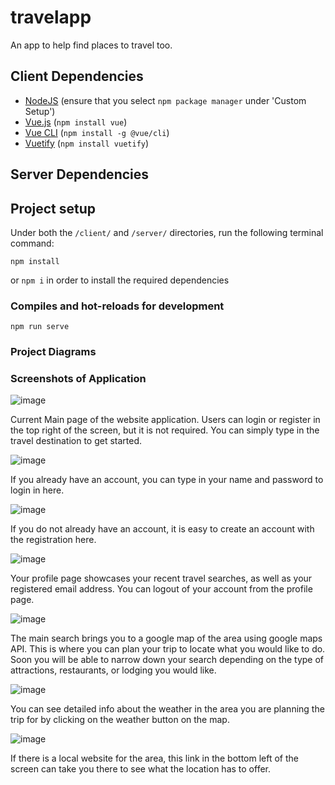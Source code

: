# travelapp

An app to help find places to travel too.

## Client Dependencies
- [NodeJS](https://nodejs.org/en/) (ensure that you select `npm package manager` under 'Custom Setup')
- [Vue.js](https://v2.vuejs.org/) (`npm install vue`)
- [Vue CLI](https://cli.vuejs.org/#getting-started) (`npm install -g @vue/cli`)
- [Vuetify](https://vuetifyjs.com/en/) (`npm install vuetify`)

## Server Dependencies


## Project setup

Under both the `/client/` and `/server/` directories, run the following terminal command:
```
npm install
```
or `npm i` in order to install the required dependencies

### Compiles and hot-reloads for development
```
npm run serve
```

### Project Diagrams


### Screenshots of Application

![image](https://user-images.githubusercontent.com/49251120/205366815-dde3e608-ceaf-4125-a8d9-88398a8c810f.png)

Current Main page of the website application. Users can login or register in the top right of the screen, but it is not required. You can simply type in the travel destination to get started. 

![image](https://user-images.githubusercontent.com/49251120/205368102-35349702-2980-4884-abe5-97d099fd94b6.png)

If you already have an account, you can type in your name and password to login in here.

![image](https://user-images.githubusercontent.com/49251120/205368176-fd7463bd-8019-4c34-94b3-98b141e3a111.png)

If you do not already have an account, it is easy to create an account with the registration here. 

![image](https://user-images.githubusercontent.com/49251120/205368386-fe589cb0-28cf-4130-ad45-915c2ae35eb6.png)

Your profile page showcases your recent travel searches, as well as your registered email address. You can logout of your account from the profile page. 

![image](https://user-images.githubusercontent.com/49251120/205367389-789cb662-ab9b-475d-b479-27fcd0b23564.png)

The main search brings you to a google map of the area using google maps API. This is where you can plan your trip to locate what you would like to do. Soon you will be able to narrow down your search depending on the type of attractions, restaurants, or lodging you would like. 

![image](https://user-images.githubusercontent.com/49251120/205367746-a7c06379-2e9b-4a5c-b4f8-49ca0238c691.png)

You can see detailed info about the weather in the area you are planning the trip for by clicking on the weather button on the map. 

![image](https://user-images.githubusercontent.com/49251120/205367788-f80cbe8b-9702-4c3c-8951-598eff730020.png)

If there is a local website for the area, this link in the bottom left of the screen can take you there to see what the location has to offer.

